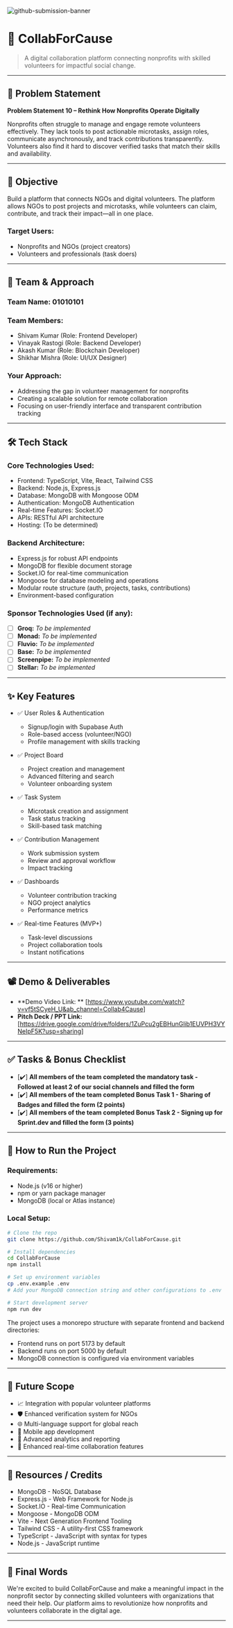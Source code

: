 ![github-submission-banner](https://github.com/user-attachments/assets/a1493b84-e4e2-456e-a791-ce35ee2bcf2f)

# 🚀 CollabForCause

> A digital collaboration platform connecting nonprofits with skilled volunteers for impactful social change.

---

## 📌 Problem Statement

**Problem Statement 10 – Rethink How Nonprofits Operate Digitally**

Nonprofits often struggle to manage and engage remote volunteers effectively. They lack tools to post actionable microtasks, assign roles, communicate asynchronously, and track contributions transparently. Volunteers also find it hard to discover verified tasks that match their skills and availability.

---

## 🎯 Objective

Build a platform that connects NGOs and digital volunteers. The platform allows NGOs to post projects and microtasks, while volunteers can claim, contribute, and track their impact—all in one place.

### Target Users:
- Nonprofits and NGOs (project creators)
- Volunteers and professionals (task doers)

---

## 🧠 Team & Approach

### Team Name:  01010101


### Team Members:  
- Shivam Kumar (Role: Frontend Developer)  
- Vinayak Rastogi (Role: Backend Developer)  
- Akash Kumar (Role: Blockchain Developer)
- Shikhar Mishra (Role: UI/UX Designer)

### Your Approach:  
- Addressing the gap in volunteer management for nonprofits
- Creating a scalable solution for remote collaboration
- Focusing on user-friendly interface and transparent contribution tracking

---

## 🛠️ Tech Stack

### Core Technologies Used:
- Frontend: TypeScript, Vite, React, Tailwind CSS
- Backend: Node.js, Express.js
- Database: MongoDB with Mongoose ODM
- Authentication: MongoDB Authentication
- Real-time Features: Socket.IO
- APIs: RESTful API architecture
- Hosting: (To be determined)

### Backend Architecture:
- Express.js for robust API endpoints
- MongoDB for flexible document storage
- Socket.IO for real-time communication
- Mongoose for database modeling and operations
- Modular route structure (auth, projects, tasks, contributions)
- Environment-based configuration

### Sponsor Technologies Used (if any):
- [ ] **Groq:** _To be implemented_  
- [ ] **Monad:** _To be implemented_  
- [ ] **Fluvio:** _To be implemented_  
- [ ] **Base:** _To be implemented_  
- [ ] **Screenpipe:** _To be implemented_  
- [ ] **Stellar:** _To be implemented_

---

## ✨ Key Features

- ✅ User Roles & Authentication
  - Signup/login with Supabase Auth
  - Role-based access (volunteer/NGO)
  - Profile management with skills tracking

- ✅ Project Board
  - Project creation and management
  - Advanced filtering and search
  - Volunteer onboarding system

- ✅ Task System
  - Microtask creation and assignment
  - Task status tracking
  - Skill-based task matching

- ✅ Contribution Management
  - Work submission system
  - Review and approval workflow
  - Impact tracking

- ✅ Dashboards
  - Volunteer contribution tracking
  - NGO project analytics
  - Performance metrics

- ✅ Real-time Features (MVP+)
  - Task-level discussions
  - Project collaboration tools
  - Instant notifications

---

## 📽️ Demo & Deliverables

- **Demo Video Link: ** [https://www.youtube.com/watch?v=vf5tSCyeH_U&ab_channel=Collab4Cause]  
- **Pitch Deck / PPT Link:** [https://drive.google.com/drive/folders/1ZuPcu2gEBHunGlib1EUVPH3VYNeIpF5K?usp=sharing]  

---

## ✅ Tasks & Bonus Checklist

- [✔️] **All members of the team completed the mandatory task - Followed at least 2 of our social channels and filled the form**
- [✔️] **All members of the team completed Bonus Task 1 - Sharing of Badges and filled the form (2 points)**
- [✔️] **All members of the team completed Bonus Task 2 - Signing up for Sprint.dev and filled the form (3 points)**

---

## 🧪 How to Run the Project

### Requirements:
- Node.js (v16 or higher)
- npm or yarn package manager
- MongoDB (local or Atlas instance)

### Local Setup:
```bash
# Clone the repo
git clone https://github.com/Shivam1k/CollabForCause.git

# Install dependencies
cd CollabForCause
npm install

# Set up environment variables
cp .env.example .env
# Add your MongoDB connection string and other configurations to .env

# Start development server
npm run dev
```

The project uses a monorepo structure with separate frontend and backend directories:
- Frontend runs on port 5173 by default
- Backend runs on port 5000 by default
- MongoDB connection is configured via environment variables

---

## 🧬 Future Scope

- 📈 Integration with popular volunteer platforms
- 🛡️ Enhanced verification system for NGOs
- 🌐 Multi-language support for global reach
- 📱 Mobile app development
- 🔄 Advanced analytics and reporting
- 💬 Enhanced real-time collaboration features

---

## 📎 Resources / Credits

- MongoDB - NoSQL Database
- Express.js - Web Framework for Node.js
- Socket.IO - Real-time Communication
- Mongoose - MongoDB ODM
- Vite - Next Generation Frontend Tooling
- Tailwind CSS - A utility-first CSS framework
- TypeScript - JavaScript with syntax for types
- Node.js - JavaScript runtime

---

## 🏁 Final Words

We're excited to build CollabForCause and make a meaningful impact in the nonprofit sector by connecting skilled volunteers with organizations that need their help. Our platform aims to revolutionize how nonprofits and volunteers collaborate in the digital age.

--- 